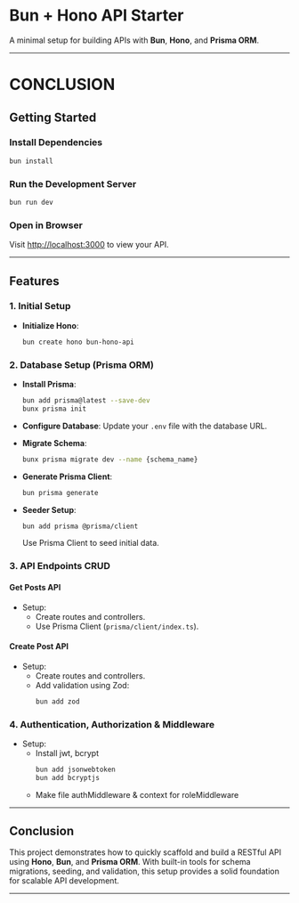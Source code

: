 
# Bun + Hono API Starter

A minimal setup for building APIs with **Bun**, **Hono**, and **Prisma ORM**.

---

# CONCLUSION

## Getting Started

### Install Dependencies
```sh
bun install
```

### Run the Development Server
```sh
bun run dev
```

### Open in Browser
Visit [http://localhost:3000](http://localhost:3000) to view your API.

---

## Features

### 1. Initial Setup
- **Initialize Hono**:
  ```sh
  bun create hono bun-hono-api
  ```

### 2. Database Setup (Prisma ORM)
- **Install Prisma**:
  ```sh
  bun add prisma@latest --save-dev
  bunx prisma init
  ```
- **Configure Database**:
  Update your `.env` file with the database URL.

- **Migrate Schema**:
  ```sh
  bunx prisma migrate dev --name {schema_name}
  ```

- **Generate Prisma Client**:
  ```sh
  bun prisma generate
  ```

- **Seeder Setup**:
  ```sh
  bun add prisma @prisma/client
  ```
  Use Prisma Client to seed initial data.

### 3. API Endpoints CRUD

#### **Get Posts API**
- Setup:
  - Create routes and controllers.
  - Use Prisma Client (`prisma/client/index.ts`).

#### **Create Post API**
- Setup:
  - Create routes and controllers.
  - Add validation using Zod:
    ```sh
    bun add zod
    ```
### 4. Authentication, Authorization & Middleware
- Setup:
  - Install jwt, bcrypt
    ```sh
    bun add jsonwebtoken
    bun add bcryptjs
    ```
  - Make file authMiddleware & context for roleMiddleware

---

## Conclusion
This project demonstrates how to quickly scaffold and build a RESTful API using **Hono**, **Bun**, and **Prisma ORM**. With built-in tools for schema migrations, seeding, and validation, this setup provides a solid foundation for scalable API development.

---
